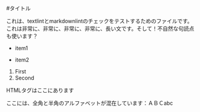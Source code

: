 #タイトル

これは、textlintとmarkdownlintのチェックをテストするためのファイルです。これは非常に、非常に、非常に、非常に、長い文です。そして！不自然な句読点も使います？

- item1
* item2
1. First
1. Second

<p>HTMLタグはここにあります</p>

ここには、全角と半角のアルファベットが混在しています：ＡＢＣabc
